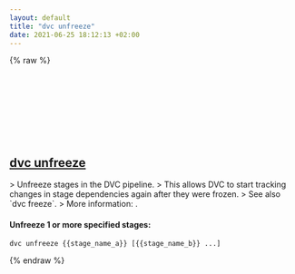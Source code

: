 ```yaml
---
layout: default
title: "dvc unfreeze"
date: 2021-06-25 18:12:13 +02:00
---
```

{% raw %}
<h2 id="dvc-unfreeze">
  <a href="/en/common/dvc-unfreeze.html">dvc unfreeze</a> <a href="#dvc-unfreeze"><svg class="icon">
    <use href="/assets/images/unicode_sprite.svg#link" />
  </svg></a>
</h2>
> Unfreeze stages in the DVC pipeline.
> This allows DVC to start tracking changes in stage dependencies again after they were frozen.
> See also `dvc freeze`.
> More information: <https://dvc.org/doc/command-reference/unfreeze>.

#### Unfreeze 1 or more specified stages:
```shell
dvc unfreeze {{stage_name_a}} [{{stage_name_b}} ...]
```
{% endraw %}